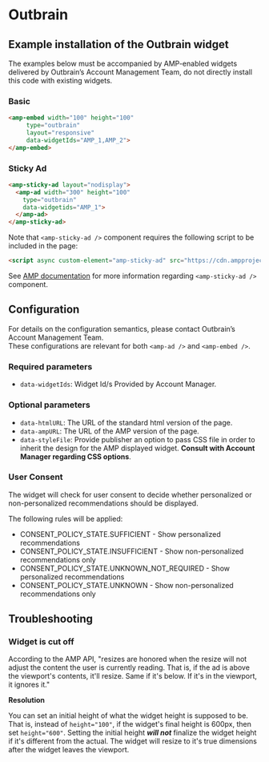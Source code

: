 <!---
Copyright 2015 The AMP HTML Authors. All Rights Reserved.

Licensed under the Apache License, Version 2.0 (the "License");
you may not use this file except in compliance with the License.
You may obtain a copy of the License at

      http://www.apache.org/licenses/LICENSE-2.0

Unless required by applicable law or agreed to in writing, software
distributed under the License is distributed on an "AS-IS" BASIS,
WITHOUT WARRANTIES OR CONDITIONS OF ANY KIND, either express or implied.
See the License for the specific language governing permissions and
limitations under the License.
-->

# Outbrain

## Example installation of the Outbrain widget

The examples below must be accompanied by AMP-enabled widgets delivered by Outbrain’s Account Management Team, do not directly install this code with existing widgets.

### Basic

```html
<amp-embed width="100" height="100"
     type="outbrain"
     layout="responsive"
     data-widgetIds="AMP_1,AMP_2">
</amp-embed>
```

### Sticky Ad

```html
<amp-sticky-ad layout="nodisplay">
  <amp-ad width="300" height="100"
    type="outbrain"
    data-widgetids="AMP_1">
  </amp-ad>
</amp-sticky-ad>
```
Note that `<amp-sticky-ad />` component requires the following script to be included in the page:
```html
<script async custom-element="amp-sticky-ad" src="https://cdn.ampproject.org/v0/amp-sticky-ad-1.0.js"></script>
```
See [AMP documentation](https://amp.dev/documentation/components/amp-sticky-ad) for more information regarding `<amp-sticky-ad />` component.

## Configuration

For details on the configuration semantics, please contact Outbrain’s Account Management Team.\
These configurations are relevant for both `<amp-ad />` and `<amp-embed />`.

### Required parameters

- `data-widgetIds`: Widget Id/s Provided by Account Manager.

### Optional parameters

- `data-htmlURL`: The URL of the standard html version of the page.
- `data-ampURL`: The URL of the AMP version of the page.
- `data-styleFile`: Provide publisher an option to pass CSS file in order to inherit the design for the AMP displayed widget. **Consult with Account Manager regarding CSS options**.

### User Consent

The widget will check for user consent to decide whether personalized or non-personalized recommendations should be displayed.

The following rules will be applied:

* CONSENT_POLICY_STATE.SUFFICIENT - Show personalized recommendations
* CONSENT_POLICY_STATE.INSUFFICIENT - Show non-personalized recommendations only
* CONSENT_POLICY_STATE.UNKNOWN_NOT_REQUIRED - Show personalized recommendations
* CONSENT_POLICY_STATE.UNKNOWN - Show non-personalized recommendations only

## Troubleshooting

### Widget is cut off

According to the AMP API, "resizes are honored when the resize will not adjust the content the user is currently reading.  That is, if the ad is above the viewport's contents, it'll resize. Same if it's below. If it's in the viewport, it ignores it."

**Resolution**

 You can set an initial height of what the widget height is supposed to be. That is, instead of `height="100"`, if the widget's final height is 600px, then set `height="600"`. Setting the initial height ***will not*** finalize the widget height if it's different from the actual. The widget will resize to it's true dimensions after the widget leaves the viewport.
